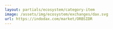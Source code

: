 ```yaml
---
layout: partials/ecosystem/category-item
image: /assets/img/ecosystem/exchanges/dax.svg
url: https://indodax.com/market/ORBSIDR
---
```

